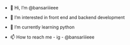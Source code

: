 - 👋 Hi, I’m @bansariiieee
- 👀 I’m interested in front end and backend development
- 🌱 I’m currently learning python

- 📫 How to reach me - ig - @bansariiieee
 

<!---
bansariiieee/bansariiieee is a ✨ special ✨ repository because its `README.md` (this file) appears on your GitHub profile.
You can click the Preview link to take a look at your changes.
--->
